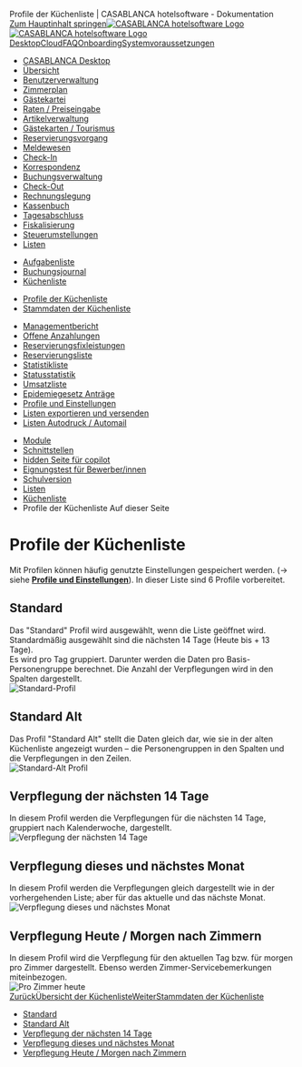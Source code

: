 Profile der Küchenliste | CASABLANCA hotelsoftware - Dokumentation  
[Zum Hauptinhalt springen](https://docs.casablanca.at/desktop/lists/catering_list/profiles/#__docusaurus_skipToContent_fallback)[![CASABLANCA hotelsoftware Logo](https://docs.casablanca.at/img/logo.png) ![CASABLANCA hotelsoftware Logo](https://docs.casablanca.at/img/Casablanca_LOGO_2022_neg.png)](https://docs.casablanca.at/) [Desktop](https://docs.casablanca.at/desktop/desktop/)[Cloud](https://docs.casablanca.at/cloud/cloud_systems/)[FAQ](https://docs.casablanca.at/faq)[Onboarding](https://docs.casablanca.at/onboarding/fiscalization)[Systemvoraussetzungen](https://docs.casablanca.at/system_requirements)  
* [CASABLANCA Desktop](https://docs.casablanca.at/desktop/desktop/)
* [Übersicht](https://docs.casablanca.at/desktop/interface/)
* [Benutzerverwaltung](https://docs.casablanca.at/desktop/user_management/)
* [Zimmerplan](https://docs.casablanca.at/desktop/room_plan/)
* [Gästekartei](https://docs.casablanca.at/desktop/guest_profile/)
* [Raten / Preiseingabe](https://docs.casablanca.at/desktop/raten/)
* [Artikelverwaltung](https://docs.casablanca.at/desktop/articles/)
* [Gästekarten / Tourismus](https://docs.casablanca.at/desktop/guest_cards/)
* [Reservierungsvorgang](https://docs.casablanca.at/desktop/reservation_process/)
* [Meldewesen](https://docs.casablanca.at/desktop/registration/)
* [Check-In](https://docs.casablanca.at/desktop/check_in/)
* [Korrespondenz](https://docs.casablanca.at/desktop/correspondence/)
* [Buchungsverwaltung](https://docs.casablanca.at/desktop/account/)
* [Check-Out](https://docs.casablanca.at/desktop/check-out/)
* [Rechnungslegung](https://docs.casablanca.at/desktop/accounting/)
* [Kassenbuch](https://docs.casablanca.at/desktop/cashbook/)
* [Tagesabschluss](https://docs.casablanca.at/desktop/daily_closing/)
* [Fiskalisierung](https://docs.casablanca.at/desktop/fiscalization/)
* [Steuerumstellungen](https://docs.casablanca.at/desktop/tax_changes/)
* [Listen](https://docs.casablanca.at/desktop/lists/)
+ [Aufgabenliste](https://docs.casablanca.at/desktop/lists/todolist/)
+ [Buchungsjournal](https://docs.casablanca.at/desktop/lists/booking_journal/)
+ [Küchenliste](https://docs.casablanca.at/desktop/lists/catering_list/)
- [Profile der Küchenliste](https://docs.casablanca.at/desktop/lists/catering_list/profiles)
- [Stammdaten der Küchenliste](https://docs.casablanca.at/desktop/lists/catering_list/base_data)
+ [Managementbericht](https://docs.casablanca.at/desktop/lists/managementreport/)
+ [Offene Anzahlungen](https://docs.casablanca.at/desktop/lists/deposit_list/)
+ [Reservierungsfixleistungen](https://docs.casablanca.at/desktop/lists/fixed_reservation_services/)
+ [Reservierungsliste](https://docs.casablanca.at/desktop/lists/reservationlist/)
+ [Statistikliste](https://docs.casablanca.at/desktop/lists/statistiklist/)
+ [Statusstatistik](https://docs.casablanca.at/desktop/lists/statusstatistic/)
+ [Umsatzliste](https://docs.casablanca.at/desktop/lists/saleslist/)
+ [Epidemiegesetz Anträge](https://docs.casablanca.at/desktop/lists/epidemic_law/)
+ [Profile und Einstellungen](https://docs.casablanca.at/desktop/lists/settings/)
+ [Listen exportieren und versenden](https://docs.casablanca.at/desktop/lists/list_export/)
+ [Listen Autodruck / Automail](https://docs.casablanca.at/desktop/lists/list_autoprint_automail/)
* [Module](https://docs.casablanca.at/desktop/module/)
* [Schnittstellen](https://docs.casablanca.at/desktop/interfaces/)
* [hidden Seite für copilot](https://docs.casablanca.at/desktop/hidden_copilot)
* [Eignungstest für Bewerber/innen](https://docs.casablanca.at/desktop/qualification)
* [Schulversion](https://docs.casablanca.at/desktop/schoolversion)  
* [Listen](https://docs.casablanca.at/desktop/lists/)
* [Küchenliste](https://docs.casablanca.at/desktop/lists/catering_list/)
* Profile der Küchenliste
Auf dieser Seite

# Profile der Küchenliste  
Mit Profilen können häufig genutzte Einstellungen gespeichert werden. (-> siehe **[Profile und Einstellungen](https://docs.casablanca.at/desktop/lists/settings/)**). In dieser Liste sind 6 Profile vorbereitet.

## Standard[](https://docs.casablanca.at/desktop/lists/catering_list/profiles/#standard "Direkter Link zu Standard")  
Das "Standard" Profil wird ausgewählt, wenn die Liste geöffnet wird. Standardmäßig ausgewählt sind die nächsten 14 Tage (Heute bis + 13 Tage).  
Es wird pro Tag gruppiert. Darunter werden die Daten pro Basis-Personengruppe berechnet. Die Anzahl der Verpflegungen wird in den Spalten dargestellt.  
![Standard-Profil](https://docs.casablanca.at/assets/images/standard-6dbc4e7f1a5468b946a12ab34cabbb8a.png "Standard-Profil")

## Standard Alt[](https://docs.casablanca.at/desktop/lists/catering_list/profiles/#standard-alt "Direkter Link zu Standard Alt")  
Das Profil "Standard Alt" stellt die Daten gleich dar, wie sie in der alten Küchenliste angezeigt wurden – die Personengruppen in den Spalten und die Verpflegungen in den Zeilen.  
![Standard-Alt Profil](https://docs.casablanca.at/assets/images/standard_alt-5a2c04b0ecf287a940ade6641dac7953.png "Standard-Alt Profil")

## Verpflegung der nächsten 14 Tage[](https://docs.casablanca.at/desktop/lists/catering_list/profiles/#verpflegung-der-nächsten-14-tage "Direkter Link zu Verpflegung der nächsten 14 Tage")  
In diesem Profil werden die Verpflegungen für die nächsten 14 Tage, gruppiert nach Kalenderwoche, dargestellt.  
![Verpflegung der nächsten 14 Tage](https://docs.casablanca.at/assets/images/kw-2e1a039446382b3fef76ab64c7b2d22e.png "Verpflegung der nächsten 14 Tage")

## Verpflegung dieses und nächstes Monat[](https://docs.casablanca.at/desktop/lists/catering_list/profiles/#verpflegung-dieses-und-nächstes-monat "Direkter Link zu Verpflegung dieses und nächstes Monat")  
In diesem Profil werden die Verpflegungen gleich dargestellt wie in der vorhergehenden Liste; aber für das aktuelle und das nächste Monat.  
![Verpflegung dieses und nächstes Monat](https://docs.casablanca.at/assets/images/kw-2e1a039446382b3fef76ab64c7b2d22e.png "Verpflegung dieses und nächstes Monat")

## Verpflegung Heute / Morgen nach Zimmern[](https://docs.casablanca.at/desktop/lists/catering_list/profiles/#verpflegung-heute--morgen-nach-zimmern "Direkter Link zu Verpflegung Heute / Morgen nach Zimmern")  
In diesem Profil wird die Verpflegung für den aktuellen Tag bzw. für morgen pro Zimmer dargestellt. Ebenso werden Zimmer-Servicebemerkungen miteinbezogen.  
![Pro Zimmer heute](https://docs.casablanca.at/assets/images/per_room-1e2756ba96f9e4e778512eadb67a5470.png "Pro Zimmer heute")  
[ZurückÜbersicht der Küchenliste](https://docs.casablanca.at/desktop/lists/catering_list/)[WeiterStammdaten der Küchenliste](https://docs.casablanca.at/desktop/lists/catering_list/base_data)  
* [Standard](https://docs.casablanca.at/desktop/lists/catering_list/profiles/#standard)
* [Standard Alt](https://docs.casablanca.at/desktop/lists/catering_list/profiles/#standard-alt)
* [Verpflegung der nächsten 14 Tage](https://docs.casablanca.at/desktop/lists/catering_list/profiles/#verpflegung-der-nächsten-14-tage)
* [Verpflegung dieses und nächstes Monat](https://docs.casablanca.at/desktop/lists/catering_list/profiles/#verpflegung-dieses-und-nächstes-monat)
* [Verpflegung Heute / Morgen nach Zimmern](https://docs.casablanca.at/desktop/lists/catering_list/profiles/#verpflegung-heute--morgen-nach-zimmern)